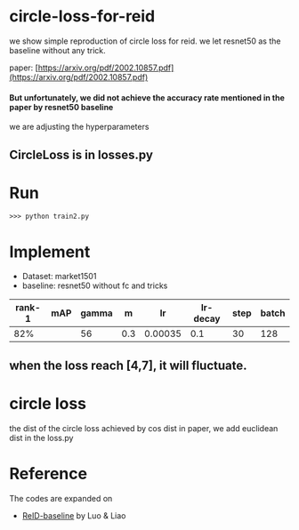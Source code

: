 # circle-loss-for-reid
we show simple reproduction of circle loss for reid. 
we let resnet50 as the baseline without any trick.

paper: [https://arxiv.org/pdf/2002.10857.pdf](https://arxiv.org/pdf/2002.10857.pdf) 
#### But unfortunately, we did not achieve the accuracy rate mentioned in the paper by resnet50 baseline 
we are adjusting the hyperparameters 

## CircleLoss is in losses.py

# Run
```
>>> python train2.py
```

# Implement
- Dataset: market1501
- baseline: resnet50 without fc and tricks

| rank-1 | mAP   | gamma | m    | lr      | lr-decay  | step | batch |
| ------ | ----- | ----- | ---- | ------- | ---- | ---- | ----- |
| 82%  |       | 56    | 0.3  | 0.00035 | 0.1  | 30   | 128    | 
   

## when the loss reach [4,7], it will fluctuate. 

# circle loss
the dist of the circle loss achieved by cos dist in paper, we add euclidean dist in the loss.py

# Reference
The codes are expanded on 
- [ReID-baseline](https://github.com/michuanhaohao/deep-person-reid) by Luo & Liao 
